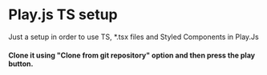 # Play.js TS setup
Just a setup in order to use TS, *.tsx files and Styled Components in Play.Js
#### Clone it using "Clone from git repository" option and then press the play button.

